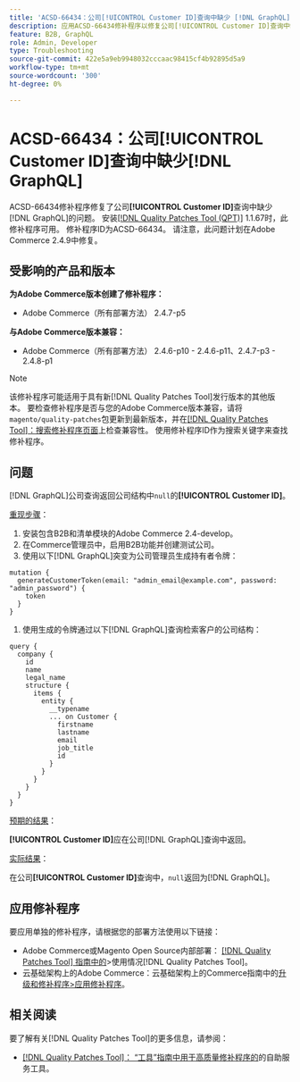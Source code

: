 ```yaml
---
title: 'ACSD-66434：公司[!UICONTROL Customer ID]查询中缺少 [!DNL GraphQL] '
description: 应用ACSD-66434修补程序以修复公司[!UICONTROL Customer ID]查询中缺少 [!DNL GraphQL] 的Adobe Commerce问题。
feature: B2B, GraphQL
role: Admin, Developer
type: Troubleshooting
source-git-commit: 422e5a9eb9948032cccaac98415cf4b92895d5a9
workflow-type: tm+mt
source-wordcount: '300'
ht-degree: 0%

---
```



# ACSD-66434：公司[!UICONTROL Customer ID]查询中缺少[!DNL GraphQL]

ACSD-66434修补程序修复了公司&#x200B;**[!UICONTROL Customer ID]**&#x200B;查询中缺少[!DNL GraphQL]的问题。 安装[[!DNL Quality Patches Tool (QPT)]](/help/tools/quality-patches-tool/quality-patches-tool-to-self-serve-quality-patches.md) 1.1.67时，此修补程序可用。 修补程序ID为ACSD-66434。 请注意，此问题计划在Adobe Commerce 2.4.9中修复。

## 受影响的产品和版本

**为Adobe Commerce版本创建了修补程序：**

* Adobe Commerce（所有部署方法） 2.4.7-p5

**与Adobe Commerce版本兼容：**

* Adobe Commerce（所有部署方法） 2.4.6-p10 - 2.4.6-p11、2.4.7-p3 - 2.4.8-p1

>[!NOTE]
>
>该修补程序可能适用于具有新[!DNL Quality Patches Tool]发行版本的其他版本。 要检查修补程序是否与您的Adobe Commerce版本兼容，请将`magento/quality-patches`包更新到最新版本，并在[[!DNL Quality Patches Tool]：搜索修补程序页面](https://experienceleague.adobe.com/tools/commerce-quality-patches/index.html?lang=zh-Hans)上检查兼容性。 使用修补程序ID作为搜索关键字来查找修补程序。

## 问题

[!DNL GraphQL]公司查询返回公司结构中`null`的&#x200B;**[!UICONTROL Customer ID]**。

<u>重现步骤</u>：

1. 安装包含B2B和清单模块的Adobe Commerce 2.4-develop。
1. 在Commerce管理员中，启用B2B功能并创建测试公司。
1. 使用以下[!DNL GraphQL]突变为公司管理员生成持有者令牌：

```
mutation {
  generateCustomerToken(email: "admin_email@example.com", password: "admin_password") {
    token
  }
}
```

1. 使用生成的令牌通过以下[!DNL GraphQL]查询检索客户的公司结构：

```
query {
  company {
    id
    name
    legal_name
    structure {
      items {
        entity {
          __typename
          ... on Customer {
            firstname
            lastname
            email
            job_title
            id
          }
        }
      }
    }
  }
}
```

<u>预期的结果</u>：

**[!UICONTROL Customer ID]**&#x200B;应在公司[!DNL GraphQL]查询中返回。

<u>实际结果</u>：

在公司&#x200B;**[!UICONTROL Customer ID]**&#x200B;查询中，`null`返回为[!DNL GraphQL]。

## 应用修补程序

要应用单独的修补程序，请根据您的部署方法使用以下链接：

* Adobe Commerce或Magento Open Source内部部署： [[!DNL Quality Patches Tool] 指南中的](/help/tools/quality-patches-tool/usage.md)>使用情况[!DNL Quality Patches Tool]。
* 云基础架构上的Adobe Commerce：云基础架构上的Commerce指南中的[升级和修补程序>应用修补程序](https://experienceleague.adobe.com/docs/commerce-cloud-service/user-guide/develop/upgrade/apply-patches.html?lang=zh-Hans)。

## 相关阅读

要了解有关[!DNL Quality Patches Tool]的更多信息，请参阅：

* [[!DNL Quality Patches Tool]： “工具”指南中用于高质量修补程序的](/help/tools/quality-patches-tool/quality-patches-tool-to-self-serve-quality-patches.md)的自助服务工具。
